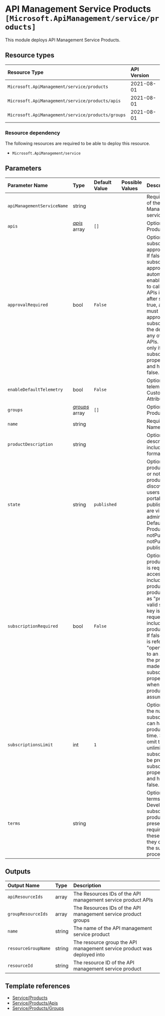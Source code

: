 # API Management Service Products `[Microsoft.ApiManagement/service/products]`

This module deploys API Management Service Products.

## Resource types

| Resource Type | API Version |
| :-- | :-- |
| `Microsoft.ApiManagement/service/products` | 2021-08-01 |
| `Microsoft.ApiManagement/service/products/apis` | 2021-08-01 |
| `Microsoft.ApiManagement/service/products/groups` | 2021-08-01 |

### Resource dependency

The following resources are required to be able to deploy this resource.

- `Microsoft.ApiManagement/service`

## Parameters

| Parameter Name | Type | Default Value | Possible Values | Description |
| :-- | :-- | :-- | :-- | :-- |
| `apiManagementServiceName` | string |  |  | Required. The name of the of the API Management service. |
| `apis` | _[apis](apis/readme.md)_ array | `[]` |  | Optional. Array of Product APIs. |
| `approvalRequired` | bool | `False` |  | Optional. Whether subscription approval is required. If false, new subscriptions will be approved automatically enabling developers to call the products APIs immediately after subscribing. If true, administrators must manually approve the subscription before the developer can any of the products APIs. Can be present only if subscriptionRequired property is present and has a value of false. |
| `enableDefaultTelemetry` | bool | `False` |  | Optional. Enable telemetry via the Customer Usage Attribution ID (GUID). |
| `groups` | _[groups](groups/readme.md)_ array | `[]` |  | Optional. Array of Product Groups. |
| `name` | string |  |  | Required. Product Name. |
| `productDescription` | string |  |  | Optional. Product description. May include HTML formatting tags. |
| `state` | string | `published` |  | Optional. whether product is published or not. Published products are discoverable by users of developer portal. Non published products are visible only to administrators. Default state of Product is notPublished. - notPublished or published |
| `subscriptionRequired` | bool | `False` |  | Optional. Whether a product subscription is required for accessing APIs included in this product. If true, the product is referred to as "protected" and a valid subscription key is required for a request to an API included in the product to succeed. If false, the product is referred to as "open" and requests to an API included in the product can be made without a subscription key. If property is omitted when creating a new product it's value is assumed to be true. |
| `subscriptionsLimit` | int | `1` |  | Optional. Whether the number of subscriptions a user can have to this product at the same time. Set to null or omit to allow unlimited per user subscriptions. Can be present only if subscriptionRequired property is present and has a value of false. |
| `terms` | string |  |  | Optional. Product terms of use. Developers trying to subscribe to the product will be presented and required to accept these terms before they can complete the subscription process. |

## Outputs

| Output Name | Type | Description |
| :-- | :-- | :-- |
| `apiResourceIds` | array | The Resources IDs of the API management service product APIs |
| `groupResourceIds` | array | The Resources IDs of the API management service product groups |
| `name` | string | The name of the API management service product |
| `resourceGroupName` | string | The resource group the API management service product was deployed into |
| `resourceId` | string | The resource ID of the API management service product |

## Template references

- [Service/Products](https://docs.microsoft.com/en-us/azure/templates/Microsoft.ApiManagement/2021-08-01/service/products)
- [Service/Products/Apis](https://docs.microsoft.com/en-us/azure/templates/Microsoft.ApiManagement/2021-08-01/service/products/apis)
- [Service/Products/Groups](https://docs.microsoft.com/en-us/azure/templates/Microsoft.ApiManagement/2021-08-01/service/products/groups)
